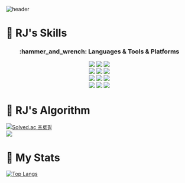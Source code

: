 ![header](https://capsule-render.vercel.app/api?type=waving&color=auto&height=300&section=header&text=Collaborative%20and%20Positive.&fontSize=63&animation=fadeIn&fontAlignY=38&fontcolor=ffffff&desc=Welcome%20to%20JunSeok's%20Github!&descAlignY=51&descAlign=78)

# 💪 RJ's Skills
<div align=center>
  <h3>:hammer_and_wrench: Languages & Tools & Platforms</h3>
  <img src="https://img.shields.io/badge/Python-3776AB?style=for-the-badge&logo=python&logoColor=white">
  <img src="https://img.shields.io/badge/Google Colab-F9AB00?style=for-the-badge&logo=Google Colab&logoColor=white">
  <img src="https://img.shields.io/badge/Pandas-150458?style=for-the-badge&logo=Pandas&logoColor=white">
  <br>
  
  <img src="https://img.shields.io/badge/Jupyter-F37626?style=for-the-badge&logo=Jupyter&logoColor=white">
  <img src="https://img.shields.io/badge/Google Cloud-4285F4?style=for-the-badge&logo=Google Cloud&logoColor=white">
  <img src="https://img.shields.io/badge/R-276DC3?style=for-the-badge&logo=R&logoColor=white">
  <br>
  
  <img src="https://img.shields.io/badge/Streamlit-FF4B4B?style=for-the-badge&logo=Streamlit&logoColor=white">
  <img src="https://img.shields.io/badge/Kaggle-20BEFF?style=for-the-badge&logo=Kaggle&logoColor=black">
  <img src="https://img.shields.io/badge/Django-092E20?style=for-the-badge&logo=Django&logoColor=white">
  <br>
  
  <img src="https://img.shields.io/badge/Amazon S3-569A31?style=for-the-badge&logo=Amazon S3&logoColor=white">
  <img src="https://img.shields.io/badge/Tensorflow-FF6F00?style=for-the-badge&logo=Tensorflow&logoColor=white">
  <img src="https://img.shields.io/badge/Selenium-43B02A?style=for-the-badge&logo=Selenium&logoColor=white">
  <br>
</div>

# 🤔 RJ's Algorithm
[![Solved.ac 프로필](http://mazassumnida.wtf/api/v2/generate_badge?boj=rj_stony)](https://solved.ac/rj_stony)<br>
![](https://leetcard.jacoblin.cool/RJ-Stony?theme=dark&hide=ranking&font=patrick_hand&ext=activity)

# 🌟 My Stats
[![Top Langs](https://github-readme-stats.vercel.app/api/top-langs/?username=RJ-Stony&layout=compact&theme=vision-friendly-dark)](https://github.com/anuraghazra/github-readme-stats)

<!--
**RJ-Stony/RJ-Stony** is a ✨ _special_ ✨ repository because its `README.md` (this file) appears on your GitHub profile.

Here are some ideas to get you started:

- 🔭 I’m currently working on ...
- 🌱 I’m currently learning ...
- 👯 I’m looking to collaborate on ...
- 🤔 I’m looking for help with ...
- 💬 Ask me about ...
- 📫 How to reach me: ...
- 😄 Pronouns: ...
- ⚡ Fun fact: ...
-->

